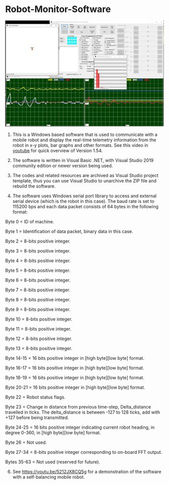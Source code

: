 # Robot-Monitor-Software
![This is an image](/RobotMonitor_April2022.jpg)
1. This is a Windows based software that is used to communicate with a mobile robot and display the real-time telemetry information from the robot in x-y plots, bar graphs and other formats. See this video in [youtube](https://youtu.be/5Pp6AKQ8QEY) for quick overview of Version 1.54.

2. The software is written in Visual Basic .NET, with Visual Studio 2019 community edition or newer version being used.

3. The codes and related resources are archived as Visual Studio project template, thus you can use Visual Studio to unarchive the ZIP file and rebuild the software.

4. The software uses Windows serial port library to access and external serial device (which is the robot in this case). The baud rate is set to 115200 bps and each data packet consists of 64 bytes in the following format:

  Byte 0 = ID of machine.

  Byte 1 = Identification of data packet, binary data in this case.

  Byte 2 = 8-bits positive integer.

  Byte 3 = 8-bits positive integer.

  Byte 4 = 8-bits positive integer.

  Byte 5 = 8-bits positive integer.

  Byte 6 = 8-bits positive integer.

  Byte 7 = 8-bits positive integer.

  Byte 8 = 8-bits positive integer.

  Byte 9 = 8-bits positive integer.

  Byte 10 = 8-bits positive integer.

  Byte 11 = 8-bits positive integer.

  Byte 12 = 8-bits positive integer.

  Byte 13 = 8-bits positive integer.

  Byte 14-15 = 16 bits positive integer in [high byte][low byte] format.

  Byte 16-17 = 16 bits positive integer in [high byte][low byte] format.

  Byte 18-19 = 16 bits positive integer in [high byte][low byte] format.

  Byte 20-21 = 16 bits positive integer in [high byte][low byte] format.

  Byte 22 = Robot status flags.

  Byte 23 = Change in distance from previous time-step, Delta_distance travelled in ticks. 
  The delta_distance is between -127 to 128 ticks, add with +127 before being transmitted.

  Byte 24-25 = 16 bits positive integer indicating current robot heading, in degree 0-360, 
  in [high byte][low byte] format.

  Byte 26 = Not used.

  Byte 27-34 = 8-bits positive integer corresponding to on-board FFT output.

  Bytes 35-63 = Not used (reserved for future).

6. See https://youtu.be/5212JX8CQ5g for a demonstration of the software with a self-balancing mobile robot.


